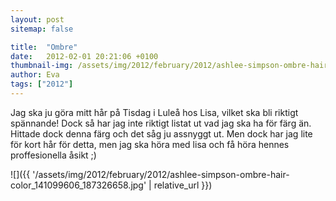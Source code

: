 ```yaml
---
layout: post
sitemap: false

title:  "Ombre"
date:   2012-02-01 20:21:06 +0100
thumbnail-img: /assets/img/2012/february/2012/ashlee-simpson-ombre-hair-color_141099606_187326658.jpg
author: Eva
tags: ["2012"]
---
```


Jag ska ju göra mitt hår på Tisdag i Luleå hos Lisa, vilket ska bli riktigt spännande! Dock så har jag inte riktigt listat ut vad jag ska ha för färg än. Hittade dock denna färg och det såg ju assnyggt ut. Men dock har jag lite för kort hår för detta, men jag ska höra med lisa och få höra hennes proffesionella åsikt ;)

![]({{ '/assets/img/2012/february/2012/ashlee-simpson-ombre-hair-color_141099606_187326658.jpg'  | relative_url }})

